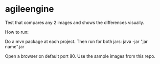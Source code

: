 # agileengine
Test that compares any 2 images and shows the  differences visually.

How to run:

Do a mvn package at each project. 
Then run for both jars:
java -jar "jar name".jar 

Open a browser on default port 80. Use the sample images from this repo.
